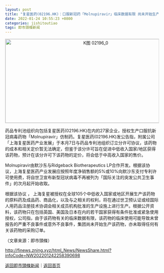 ```yaml
---
layout: post
title: "复星医药(02196.HK)：口服新冠药「Molnupiravir」临床数据有限 尚未开始生产"
date: 2022-01-24 10:55:23 +0800
categories: jishitoutiao
tags: 即市頭條新闻
---
```

<p style="display:none;height:1px;overflow:hidden;"> </p><!-- EM_StockImg_Start --><p style="text-align:center;"><a href="http://quote.eastmoney.com/unify/r/116.02196" data-code="02196|116|5" data-code2="02196|116|3|" class="EmImageRemark" target="_blank"><img src="https://webquoteklinepic.eastmoney.com/GetPic.aspx?nid=116.02196&imageType=k&token=28dfeb41d35cc81d84b4664d7c23c49f&at=1" border="0" alt="K图 02196_0" data-code="K 02196|116|5" data-code2="K 02196|116|3|" style="border:#d1d1d1 1px solid;" width="578" height="276" /></a></p><!-- EM_StockImg_End --><p>药品专利池组织向包括复星医药(02196.HK)在内的27家企业，授权生产口服抗新冠病毒药物「Molnupiravir」仿制药。复星医药(02196.HK)发公告指，附属公司「上海复星医药产业发展」于本月7日与药品专利池组织订立分许可协议，该药物的成本和相关定价暂无法确定，但鉴于该分许可旨在促进中低收入国家/地区获得该药物，预计在该分许可下该药物的定价，将会低于中高收入国家的售价。<br /></p>
 <p>Molnupiravir由默沙东与Ridgeback Biotherapeutics LP合作开发。根据该协议，上海复星医药产业发展应按照年度净销售额的5%或10%向默沙东支付专利许可使用费，将自世卫宣布新型冠状病毒不再被列为「国际关注的突发公共卫生事件」的次月起开始收取。</p>
 <p>根据该协议 ， 上海复星被授权在全球105个中低收入国家或地区开展生产该药物的原料药及成品药、商品化，以及与之相关的权利，将在通过世卫预认证或经国际人用药品注册技术协调会相关成员机构批准的生产设施上进行生产。根据公开资料，该药物只在包括英国、美国及日本在内的若干国家获得有条件批准或紧急使用授权，公司指，由于该药物有关的临床数据有限，该药物的临床使用可能导致未曾报告的严重不良事件或意外不良事件，集团尚未开始生产该药物，亦未取得任何有关该药物的采购订单。</p><p class="em_media">（文章来源：即市頭條）</p>

<http://finews.zning.xyz/html_News/NewsShare.html?infoCode=NW202201242258390698>

[返回即市頭條新闻](//finews.withounder.com/category/jishitoutiao.html)｜[返回首页](//finews.withounder.com/)